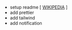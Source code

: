 - setup readme
  [ [WIKIPEDIA](https://en.wikipedia.org/wiki/Pomodoro_Technique) ]
- add prettier
- add tailwind
- add notification
